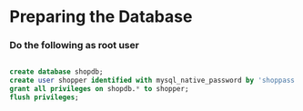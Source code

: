 # Preparing the Database

### Do the following as root user

```sql

create database shopdb;
create user shopper identified with mysql_native_password by 'shoppass';
grant all privileges on shopdb.* to shopper;
flush privileges;

```
